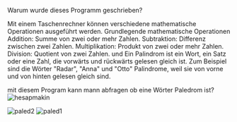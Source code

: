 Warum wurde dieses Programm geschrieben?

Mit einem Taschenrechner können verschiedene mathematische Operationen  ausgeführt werden. 
Grundlegende mathematische Operationen
Addition: Summe von zwei oder mehr Zahlen.
Subtraktion: Differenz zwischen zwei Zahlen.
Multiplikation: Produkt von zwei oder mehr Zahlen.
Division: Quotient von zwei Zahlen.
und 
Ein Palindrom ist ein Wort, ein Satz oder eine Zahl, 
die vorwärts und rückwärts gelesen gleich ist. 
Zum Beispiel sind die Wörter "Radar", "Anna" und "Otto" Palindrome,
weil sie von vorne und von hinten gelesen gleich sind.

mit diesem Program kann mann abfragen ob eine Wörter Paledrom ist?
![hesapmakin](https://github.com/muratcolak78/WpfApp1/assets/119779883/c6a07373-56df-4809-adae-2a04442e3eda)

![paled2](https://github.com/muratcolak78/WpfApp1/assets/119779883/03dad2e2-b951-47f8-b745-0da4dcb09295)
![paled1](https://github.com/muratcolak78/WpfApp1/assets/119779883/3068ceaf-ba47-45f3-b683-c685955f77aa)
